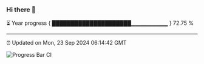 ### Hi there 👋

⏳ Year progress { █████████████████████▁▁▁▁▁▁▁▁▁ } 72.75 %

---

⏰ Updated on Mon, 23 Sep 2024 06:14:42 GMT

![Progress Bar CI](https://github.com/Shyam-Makwana/GitHub-Actions-Demo/workflows/Progress%20Bar%20CI/badge.svg)
